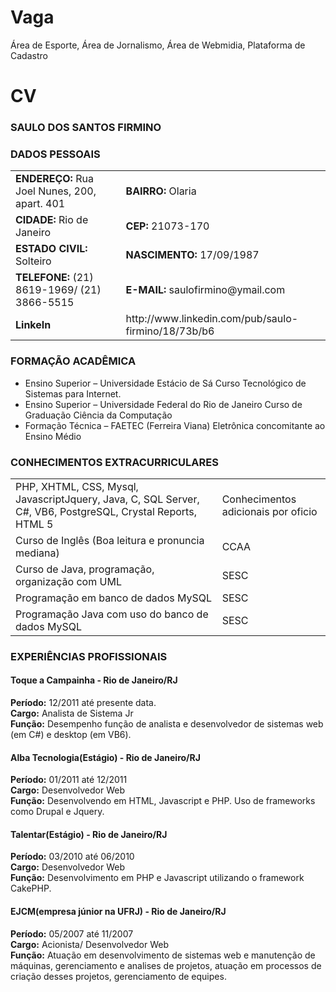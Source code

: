 Vaga
====

Área de Esporte, Área de Jornalismo, Área de Webmidia, Plataforma de Cadastro 

CV
==

<h3>SAULO DOS SANTOS FIRMINO</h3>


<h3>DADOS PESSOAIS</h3>

<table>
	<tr>
		<td><strong>ENDEREÇO:</strong> Rua Joel Nunes, 200, apart. 401</td>
		<td><strong>BAIRRO:</strong> Olaria</td>
	</tr>
	<tr>
		<td><strong>CIDADE:</strong> Rio de Janeiro</td>
		<td><strong>CEP:</strong> 21073-170</td>
	</tr>
	<tr>
		<td><strong>ESTADO CIVIL:</strong> Solteiro</td>				
		<td><strong>NASCIMENTO:</strong> 17/09/1987</td>
	</tr>
	<tr>
		<td><strong>TELEFONE:</strong>	(21) 8619-1969/ (21) 3866-5515</td>
		<td><strong>E-MAIL:</strong> saulofirmino@ymail.com</td>
	</tr>
	<tr>
		<td><strong>LinkeIn</strong></td>
		<td>http://www.linkedin.com/pub/saulo-firmino/18/73b/b6</td>
	</tr>
</table>

<h3>FORMAÇÃO ACADÊMICA</h3>
<ul>
	<li>Ensino Superior – Universidade Estácio de Sá Curso Tecnológico de Sistemas para Internet.</li>
	<li>Ensino Superior – Universidade Federal do Rio de Janeiro Curso de Graduação Ciência da Computação</li> 
	<li>Formação Técnica – FAETEC (Ferreira Viana) Eletrônica concomitante ao Ensino Médio</li>
</ul>

<h3>CONHECIMENTOS EXTRACURRICULARES</h3>
<table>
	<tr>
		<td>PHP, XHTML, CSS, Mysql, JavascriptJquery, Java, C, SQL Server, C#, VB6, PostgreSQL, Crystal Reports, HTML 5</td><td>Conhecimentos adicionais por oficio</td>
	</tr>
	<tr>
		<td>Curso de Inglês (Boa leitura e pronuncia mediana)</td><td>CCAA</td>
	</tr>
	<tr>
		<td>Curso de Java, programação, organização com UML</td><td>SESC</td>
	</tr>
	<tr>
		<td>Programação em banco de dados MySQL</td><td>SESC</td>
	</tr>
	<tr>
		<td>Programação Java com uso do banco de dados MySQL</td><td>SESC</td>
	</tr>
</table>

<h3>EXPERIÊNCIAS PROFISSIONAIS</h3>

<h4>Toque a Campainha - Rio de Janeiro/RJ</h4>
<p>
<strong>Período:</strong> 12/2011 até presente data.<br/>
<strong>Cargo:</strong> Analista de Sistema Jr<br/>
<strong>Função:</strong> Desempenho função de analista e desenvolvedor de sistemas web (em C#) e desktop (em VB6).<br/>
</p>
<h4>Alba Tecnologia(Estágio) - Rio de Janeiro/RJ</h4>
<p>
<strong>Período:</strong> 01/2011 até 12/2011<br/>
<strong>Cargo:</strong> Desenvolvedor Web<br/>
<strong>Função:</strong> Desenvolvendo em HTML, Javascript e PHP. Uso de frameworks como Drupal e Jquery.<br/>
</p>
<h4>Talentar(Estágio) - Rio de Janeiro/RJ</h4>
<p>
<strong>Período:</strong> 03/2010 até 06/2010<br/>
<strong>Cargo:</strong> Desenvolvedor Web<br/>
<strong>Função:</strong> Desenvolvimento em PHP e Javascript utilizando o framework CakePHP.<br/>
</p>
<h4>EJCM(empresa júnior na UFRJ) - Rio de Janeiro/RJ</h4>
<p>
<strong>Período:</strong> 05/2007 até 11/2007<br/>
<strong>Cargo:</strong> Acionista/ Desenvolvedor Web<br/>
<strong>Função:</strong> Atuação em desenvolvimento de sistemas web e manutenção de máquinas, gerenciamento e analises de projetos, atuação em processos de criação desses projetos, gerenciamento de equipes.<br/>
</p>

